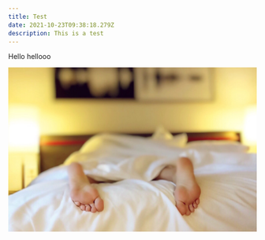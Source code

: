 ```yaml
---
title: Test
date: 2021-10-23T09:38:18.279Z
description: This is a test
---
```

Hello hellooo

![Alt Text](alone-bed-bedroom-blur-271897.jpg "Title")
